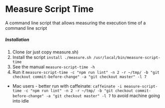 # Measure Script Time
A command line script that allows measuring the execution time of a command line script

##### Installation
1. Clone (or just copy measure.sh)
2. Install the script ```install ./measure.sh /usr/local/bin/measure-script-time```
3. See the manual ```measure-script-time -h```
4. Run it ```measure-script-time -c "npm run lint" -n 2 -r ~/tmp/ -b "git checkout commit-before-change" -a "git checkout master" -l 7```
 - Mac users - better run with caffeinate: ```caffeinate -i measure-script-time -c "npm run lint" -n 2 -r ~/tmp/ -b "git checkout commit-before-change" -a "git checkout master" -l 7``` to avoid machine going into idle

